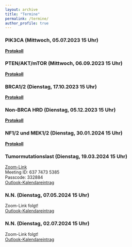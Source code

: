 ```yaml
---
layout: archive
title: "Termine"
permalink: /termine/
author_profile: true
---
```


### PIK3CA (Mittwoch, 05.07.2023 15 Uhr)
**[Protokoll](https://team-deutschland.org/files/1-Protokoll-PIK3CA.pdf)**

### PTEN/AKT/mTOR (Mittwoch, 06.09.2023 15 Uhr)
**[Protokoll](https://team-deutschland.org/files/2-Protokoll-PTEN-AKT-mTOR.pdf)**

### BRCA1/2 (Dienstag, 17.10.2023 15 Uhr)
**[Protokoll](https://team-deutschland.org/files/3-Protokoll-BRCA1-2.pdf)**

### Non-BRCA HRD (Dienstag, 05.12.2023 15 Uhr)
**[Protokoll](https://team-deutschland.org/files/4-Protokoll-Non-BRCA-HRD.pdf)**

### NF1/2 und MEK1/2 (Dienstag, 30.01.2024 15 Uhr)
**[Protokoll](https://team-deutschland.org/files/5-Protokoll-NF-MEK.pdf)**

### Tumormutationslast (Dienstag, 19.03.2024 15 Uhr)
[Zoom-Link](https://tum-conf.zoom-x.de/j/63774735385?pwd=aFQ0S1g5M3o5QkRHcnNJVHhjeElJZz09)  
Meeting ID: 637 7473 5385  
Passcode: 332884  
[Outlook-Kalendareintrag](https://team-deutschland.org/files/6.ics)  

### N.N. (Dienstag, 07.05.2024 15 Uhr)
Zoom-Link folgt!  
[Outlook-Kalendareintrag](https://team-deutschland.org/files/7.ics)  

### N.N. (Dienstag, 02.07.2024 15 Uhr)
Zoom-Link folgt!  
[Outlook-Kalendareintrag](https://team-deutschland.org/files/8.ics)  